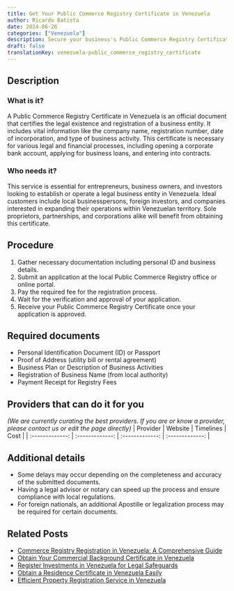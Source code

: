 ```yaml
---
title: Get Your Public Commerce Registry Certificate in Venezuela
author: Ricardo Batista
date: 2024-06-26
categories: ["Venezuela"]
description: Secure your business's Public Commerce Registry Certificate in Venezuela - Easy steps, essential documents, and expert guidance.
draft: false
translationKey: venezuela-public_commerce_registry_certificate
---
```


## Description
### What is it?
A Public Commerce Registry Certificate in Venezuela is an official document that certifies the legal existence and registration of a business entity. It includes vital information like the company name, registration number, date of incorporation, and type of business activity. This certificate is necessary for various legal and financial processes, including opening a corporate bank account, applying for business loans, and entering into contracts.

### Who needs it?
This service is essential for entrepreneurs, business owners, and investors looking to establish or operate a legal business entity in Venezuela. Ideal customers include local businesspersons, foreign investors, and companies interested in expanding their operations within Venezuelan territory. Sole proprietors, partnerships, and corporations alike will benefit from obtaining this certificate.

## Procedure

1. Gather necessary documentation including personal ID and business details.
2. Submit an application at the local Public Commerce Registry office or online portal.
3. Pay the required fee for the registration process.
4. Wait for the verification and approval of your application.
5. Receive your Public Commerce Registry Certificate once your application is approved.


## Required documents

- Personal Identification Document (ID) or Passport
- Proof of Address (utility bill or rental agreement)
- Business Plan or Description of Business Activities
- Registration of Business Name (from local authority)
- Payment Receipt for Registry Fees


## Providers that can do it for you
_(We are currently curating the best providers. If you are or know a provider, please contact us or edit the page directly)_
| Provider        |     Website     |     Timelines    |       Cost      |
| :-------------: | :-------------: |  :-------------: | :-------------: |

## Additional details

- Some delays may occur depending on the completeness and accuracy of the submitted documents.
- Having a legal advisor or notary can speed up the process and ensure compliance with local regulations.
- For foreign nationals, an additional Apostille or legalization process may be required for certain documents.




## Related Posts

- [Commerce Registry Registration in Venezuela: A Comprehensive Guide](https://tramitit.com/guides/venezuela/commerce_registry_registration/)
- [Obtain Your Commercial Background Certificate in Venezuela](https://tramitit.com/guides/venezuela/commercial_background_certificate/)
- [Register Investments in Venezuela for Legal Safeguards](https://tramitit.com/guides/venezuela/investment_registry_registration/)
- [Obtain a Residence Certificate in Venezuela Easily](https://tramitit.com/guides/venezuela/residence_certificate/)
- [Efficient Property Registration Service in Venezuela](https://tramitit.com/guides/venezuela/property_registration/)